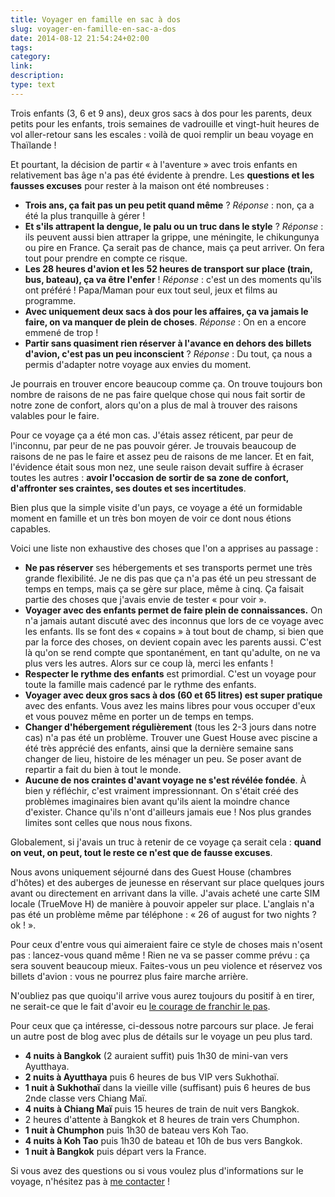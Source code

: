 ```yaml
---
title: Voyager en famille en sac à dos
slug: voyager-en-famille-en-sac-a-dos
date: 2014-08-12 21:54:24+02:00
tags: 
category: 
link: 
description: 
type: text
---
```


Trois enfants (3, 6 et 9 ans), deux gros sacs à dos pour les parents, deux petits pour les enfants, trois semaines de vadrouille et vingt-huit heures de vol aller-retour sans les escales : voilà de quoi remplir un beau voyage en Thaïlande !

Et pourtant, la décision de partir « à l'aventure » avec trois enfants en relativement bas âge n'a pas été évidente à prendre. Les __questions et les fausses excuses__ pour rester à la maison ont été nombreuses :
<!-- TEASER_END -->
- __Trois ans, ça fait pas un peu petit quand même__ ? _Réponse_ : non, ça a été la plus tranquille à gérer !
- __Et s'ils attrapent la dengue, le palu ou un truc dans le style__ ? _Réponse_ : ils peuvent aussi bien attraper la grippe, une méningite, le chikungunya ou pire en France. Ça serait pas de chance, mais ça peut arriver. On fera tout pour prendre en compte ce risque.
- __Les 28 heures d'avion et les 52 heures de transport sur place (train, bus, bateau), ça va être l'enfer__ ! _Réponse_ : c'est un des moments qu'ils ont préféré ! Papa/Maman pour eux tout seul, jeux et films au programme.
- __Avec uniquement deux sacs à dos pour les affaires, ça va jamais le faire, on va manquer de plein de choses__. _Réponse_ : On en a encore emmené de trop !
- __Partir sans quasiment rien réserver à l'avance en dehors des billets d'avion, c'est pas un peu inconscient__ ? _Réponse_ : Du tout, ça nous a permis d'adapter notre voyage aux envies du moment.

Je pourrais en trouver encore beaucoup comme ça. On trouve toujours bon nombre de raisons de ne pas faire quelque chose qui nous fait sortir de notre zone de confort, alors qu'on a plus de mal à trouver des raisons valables pour le faire.

Pour ce voyage ça a été mon cas. J'étais assez réticent, par peur de l'inconnu, par peur de ne pas pouvoir gérer. Je trouvais beaucoup de raisons de ne pas le faire et assez peu de raisons de me lancer. Et en fait, l'évidence était sous mon nez, une seule raison devait suffire à écraser toutes les autres : __avoir l'occasion de sortir de sa zone de confort, d'affronter ses craintes, ses doutes et ses incertitudes__.

Bien plus que la simple visite d'un pays, ce voyage a été un formidable moment en famille et un très bon moyen de voir ce dont nous étions capables.

Voici une liste non exhaustive des choses que l'on a apprises au passage :

- __Ne pas réserver__ ses hébergements et ses transports permet une très grande flexibilité. Je ne dis pas que ça n'a pas été un peu stressant de temps en temps, mais ça se gère sur place, même à cinq. Ça faisait partie des choses que j'avais envie de tester « pour voir ».
- __Voyager avec des enfants permet de faire plein de connaissances.__ On n'a jamais autant discuté avec des inconnus que lors de ce voyage avec les enfants. Ils se font des « copains » à tout bout de champ, si bien que par la force des choses, on devient copain avec les parents aussi. C'est là qu'on se rend compte que spontanément, en tant qu'adulte, on ne va plus vers les autres. Alors sur ce coup là, merci les enfants !
- __Respecter le rythme des enfants__ est primordial. C'est un voyage pour toute la famille mais cadencé par le rythme des enfants.
- __Voyager avec deux gros sacs à dos (60 et 65 litres) est super pratique__ avec des enfants. Vous avez les mains libres pour vous occuper d'eux et vous pouvez même en porter un de temps en temps.
- __Changer d'hébergement régulièrement__ (tous les 2-3 jours dans notre cas) n'a pas été un problème. Trouver une Guest House avec piscine a été très apprécié des enfants, ainsi que la dernière semaine sans changer de lieu, histoire de les ménager un peu. Se poser avant de repartir a fait du bien à tout le monde.
- __Aucune de nos craintes d'avant voyage ne s'est révélée fondée__. À bien y réfléchir, c'est vraiment impressionnant. On s'était créé des problèmes imaginaires bien avant qu'ils aient la moindre chance d'exister. Chance qu'ils n'ont d'ailleurs jamais eue ! Nos plus grandes limites sont celles que nous nous fixons.

Globalement, si j'avais un truc à retenir de ce voyage ça serait cela : __quand on veut, on peut, tout le reste ce n'est que de fausse excuses__.

Nous avons uniquement séjourné dans des Guest House (chambres d'hôtes) et des auberges de jeunesse en réservant sur place quelques jours avant ou directement en arrivant dans la ville. J'avais acheté une carte SIM locale (TrueMove H) de manière à pouvoir appeler sur place. L'anglais n'a pas été un problème même par téléphone : « 26 of august for two nights ? ok ! ».

Pour ceux d'entre vous qui aimeraient faire ce style de choses mais n'osent pas : lancez-vous quand même ! Rien ne va se passer comme prévu : ça sera souvent beaucoup mieux. Faites-vous un peu violence et réservez vos billets d'avion : vous ne pourrez plus faire marche arrière.

N'oubliez pas que quoiqu'il arrive vous aurez toujours du positif à en tirer, ne serait-ce que le fait d'avoir eu [le courage de franchir le pas](/blog/le-courage-de-vivre-consciemment/).

Pour ceux que ça intéresse, ci-dessous notre parcours sur place. Je ferai un autre post de blog avec plus de détails sur le voyage un peu plus tard.

- __4 nuits à Bangkok__ (2 auraient suffit) puis 1h30 de mini-van vers Ayutthaya.
- __2 nuits à Ayutthaya__ puis 6 heures de bus VIP vers Sukhothaï.
- __1 nuit à Sukhothaï__ dans la vieille ville (suffisant) puis 6 heures de bus 2nde classe vers Chiang Maï.
- __4 nuits à Chiang Maï__ puis 15 heures de train de nuit vers Bangkok.
- 2 heures d'attente à Bangkok et 8 heures de train vers Chumphon.
- __1 nuit à Chumphon__ puis 1h30 de bateau vers Koh Tao.
- __4 nuits à Koh Tao__ puis 1h30 de bateau et 10h de bus vers Bangkok.
- __1 nuit à Bangkok__ puis départ vers la France.

Si vous avez des questions ou si vous voulez plus d'informations sur le voyage, n'hésitez pas à [me contacter](/%C3%A0-propos/) !

